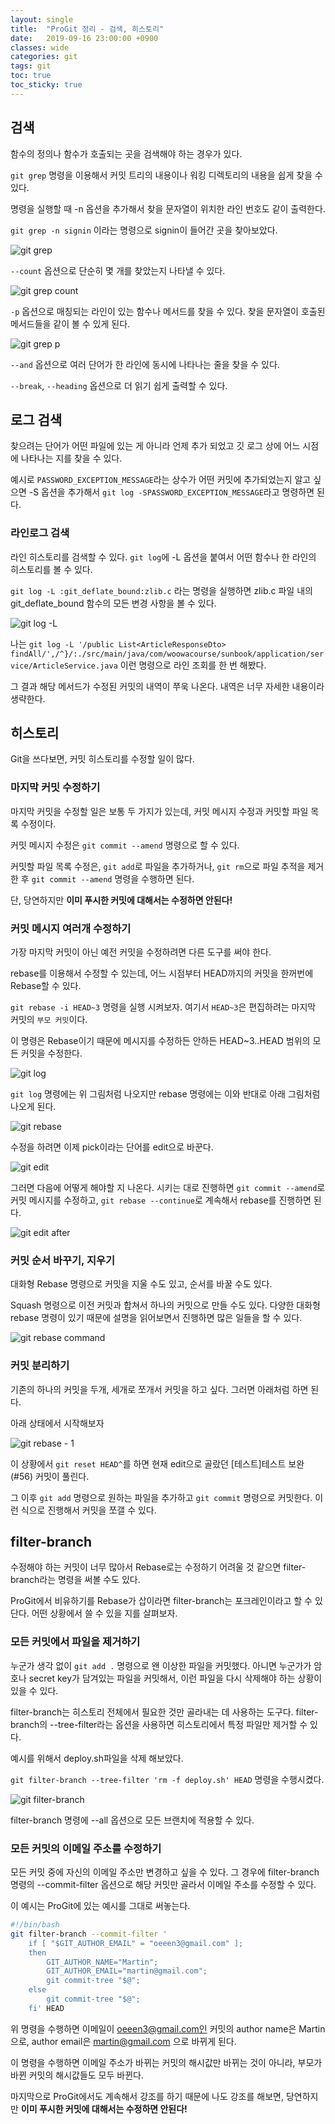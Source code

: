 ```yaml
---
layout: single
title:  "ProGit 정리 - 검색, 히스토리"
date:   2019-09-16 23:00:00 +0900
classes: wide
categories: git
tags: git
toc: true
toc_sticky: true
---
```


## 검색

함수의 정의나 함수가 호출되는 곳을 검색해야 하는 경우가 있다.

`git grep` 명령을 이용해서 커밋 트리의 내용이나 워킹 디렉토리의 내용을 쉽게 찾을 수 있다.

명령을 실행할 때 -n 옵션을 추가해서 찾을 문자열이 위치한 라인 번호도 같이 출력한다.

`git grep -n signin` 이라는 명령으로 signin이 들어간 곳을 찾아보았다.

![git grep](/assets/img/git_command2/grep.png)

`--count` 옵션으로 단순히 몇 개를 찾았는지 나타낼 수 있다.

![git grep count](/assets/img/git_command2/grep_count.png)

`-p` 옵션으로 매칭되는 라인이 있는 함수나 메서드를 찾을 수 있다. 찾을 문자열이 호출된 메서드들을 같이 볼 수 있게 된다.

![git grep p](/assets/img/git_command2/grep_p.png)

`--and` 옵션으로 여러 단어가 한 라인에 동시에 나타나는 줄을 찾을 수 있다.

`--break`, `--heading` 옵션으로 더 읽기 쉽게 출력할 수 있다.

## 로그 검색

찾으려는 단어가 어떤 파일에 있는 게 아니라 언제 추가 되었고 깃 로그 상에 어느 시점에 나타나는 지를 찾을 수 있다.

예시로 `PASSWORD_EXCEPTION_MESSAGE`라는 상수가 어떤 커밋에 추가되었는지 알고 싶으면 -S 옵션을 추가해서 `git log -SPASSWORD_EXCEPTION_MESSAGE`라고 명령하면 된다.

### 라인로그 검색

라인 히스토리를 검색할 수 있다. `git log`에 -L 옵션을 붙여서 어떤 함수나 한 라인의 히스토리를 볼 수 있다.

`git log -L :git_deflate_bound:zlib.c` 라는 명령을 실행하면 zlib.c 파일 내의 git_deflate_bound 함수의 모든 변경 사항을 볼 수 있다.

![git log -L](/assets/img/git_command2/log_L.png)

나는 `git log -L '/public List<ArticleResponseDto> findAll/',/^}/:./src/main/java/com/woowacourse/sunbook/application/service/ArticleService.java` 이런 명령으로 라인 조회를 한 번 해봤다.

그 결과 해당 메서드가 수정된 커밋의 내역이 쭈욱 나온다. 내역은 너무 자세한 내용이라 생략한다.

## 히스토리

Git을 쓰다보면, 커밋 히스토리를 수정할 일이 많다.

### 마지막 커밋 수정하기

마지막 커밋을 수정할 일은 보통 두 가지가 있는데, 커밋 메시지 수정과 커밋할 파일 목록 수정이다.

커밋 메시지 수정은 `git commit --amend` 명령으로 할 수 있다.

커밋할 파일 목록 수정은, `git add`로 파일을 추가하거나, `git rm`으로 파일 추적을 제거한 후 `git commit --amend` 명령을 수행하면 된다.

단, 당연하지만 **이미 푸시한 커밋에 대해서는 수정하면 안된다!**

### 커밋 메시지 여러개 수정하기

가장 마지막 커밋이 아닌 예전 커밋을 수정하려면 다른 도구를 써야 한다.

rebase를 이용해서 수정할 수 있는데, 어느 시점부터 HEAD까지의 커밋을 한꺼번에 Rebase할 수 있다.

`git rebase -i HEAD~3` 명령을 실행 시켜보자. 여기서 `HEAD~3`은 편집하려는 마지막 커밋의 `부모 커밋`이다.

이 명령은 Rebase이기 때문에 메시지를 수정하든 안하든 HEAD~3..HEAD 범위의 모든 커밋을 수정한다.

![git log](/assets/img/git_command2/log.png)

`git log` 명령에는 위 그림처럼 나오지만 rebase 명령에는 이와 반대로 아래 그림처럼 나오게 된다.

![git rebase](/assets/img/git_command2/rebase.png)

수정을 하려면 이제 pick이라는 단어를 edit으로 바꾼다.

![git edit](/assets/img/git_command2/edit.png)

그러면 다음에 어떻게 해야할 지 나온다. 시키는 대로 진행하면 `git commit --amend`로 커밋 메시지를 수정하고, `git rebase --continue`로 계속해서 rebase를 진행하면 된다.

![git edit after](/assets/img/git_command2/edit_after.png)

### 커밋 순서 바꾸기, 지우기

대화형 Rebase 명령으로 커밋을 지울 수도 있고, 순서를 바꿀 수도 있다.

Squash 명령으로 이전 커밋과 합쳐서 하나의 커밋으로 만들 수도 있다. 다양한 대화형 rebase 명령이 있기 때문에 설명을 읽어보면서 진행하면 많은 일들을 할 수 있다.

![git rebase command](/assets/img/git_command2/rebase_command.png)

### 커밋 분리하기

기존의 하나의 커밋을 두개, 세개로 쪼개서 커밋을 하고 싶다. 그러면 아래처럼 하면 된다.

아래 상태에서 시작해보자

![git rebase - 1](/assets/img/git_command2/rebase_1.png)

이 상황에서 `git reset HEAD^`를 하면 현재 edit으로 골랐던 [테스트]테스트 보완(#56) 커밋이 풀린다.

그 이후 `git add` 명령으로 원하는 파일을 추가하고 `git commit` 명령으로 커밋한다. 이런 식으로 진행해서 커밋을 쪼갤 수 있다.

## filter-branch

수정해야 하는 커밋이 너무 많아서 Rebase로는 수정하기 어려울 것 같으면 filter-branch라는 명령을 써볼 수도 있다.

ProGit에서 비유하기를 Rebase가 삽이라면 filter-branch는 포크레인이라고 할 수 있단다. 어떤 상황에서 쓸 수 있을 지를 살펴보자.

### 모든 커밋에서 파일을 제거하기

누군가 생각 없이 `git add .` 명령으로 왠 이상한 파일을 커밋했다. 아니면 누군가가 암호나 secret key가 담겨있는 파일을 커밋해서, 이런 파일을 다시 삭제해야 하는 상황이 있을 수 있다.

filter-branch는 히스토리 전체에서 필요한 것만 골라내는 데 사용하는 도구다. filter-branch의 --tree-filter라는 옵션을 사용하면 히스토리에서 특정 파일만 제거할 수 있다.

예시를 위해서 deploy.sh파일을 삭제 해보았다.

`git filter-branch --tree-filter 'rm -f deploy.sh' HEAD` 명령을 수행시켰다.

![git filter-branch](/assets/img/git_command2/filter-branch.png)

filter-branch 명령에 --all 옵션으로 모든 브랜치에 적용할 수 있다.

### 모든 커밋의 이메일 주소를 수정하기

모든 커밋 중에 자신의 이메일 주소만 변경하고 싶을 수 있다. 그 경우에 filter-branch 명령의 --commit-filter 옵션으로 해당 커밋만 골라서 이메일 주소를 수정할 수 있다.

이 예시는 ProGit에 있는 예시를 그대로 써놓는다.

```bash
#!/bin/bash
git filter-branch --commit-filter '
    if [ "$GIT_AUTHOR_EMAIL" = "oeeen3@gmail.com" ];
    then
        GIT_AUTHOR_NAME="Martin";
        GIT_AUTHOR_EMAIL="martin@gmail.com";
        git commit-tree "$@";
    else
        git commit-tree "$@";
    fi' HEAD
```

위 명령을 수행하면 이메일이 oeeen3@gmail.com인 커밋의 author name은 Martin으로, author email은 martin@gmail.com 으로 바뀌게 된다.

이 명령을 수행하면 이메일 주소가 바뀌는 커밋의 해시값만 바뀌는 것이 아니라, 부모가 바뀐 커밋의 해시값들도 모두 바뀐다.

마지막으로 ProGit에서도 계속해서 강조를 하기 때문에 나도 강조를 해보면, 당연하지만 **이미 푸시한 커밋에 대해서는 수정하면 안된다!**
